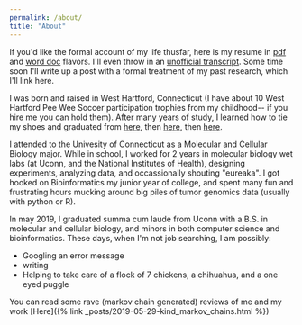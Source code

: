 ```yaml
---
permalink: /about/
title: "About"
---
```



If you'd like the formal account of my life thusfar, here is my resume in [pdf](/assets/Thomas_Davis_Resume.pdf) and [word doc](/assets/Thomas_Davis_Resume.docx) flavors. I'll even throw in an [unofficial transcript](/assets/Thomas_Davis_Transcript.pdf). Some time soon I'll write up a post with a formal treatment of my past research, which I'll link here.

I was born and raised in West Hartford, Connecticut (I have about 10 West Hartford Pee Wee Soccer
participation trophies from my childhood-- if you hire me you can hold them). After many years of study, I learned how to tie my shoes and graduated from [here](https://morley.whps.org/), then [here](https://kingphilip.whps.org/), then [here](https://hall.whps.org/). 

I attended to the Univesity of Connecticut as a Molecular and Cellular Biology major. While in school, I worked for 2 years in molecular biology wet labs (at Uconn, and the National Institutes of Health), designing experiments, analyzing data, and occassionally shouting "eureaka". I got hooked on Bioinformatics my junior year of college, and spent many fun and frustrating hours mucking around big piles of tumor genomics data (usually with python or R). 

In may 2019, I graduated summa cum laude from Uconn with a B.S. in molecular and cellular biology, and minors in both computer science and bioinformatics. These days, when I'm not job searching, I am possibly: 

* Googling an error message 
* writing
* Helping to take care of a flock of 7 chickens, a chihuahua, and a one eyed puggle


You can read some rave (markov chain generated) reviews of me and my work [Here]({% link _posts/2019-05-29-kind_markov_chains.html %})
